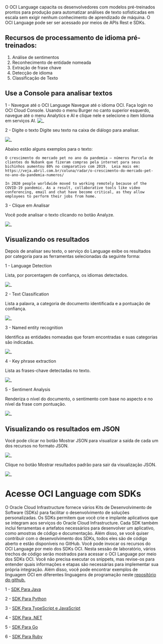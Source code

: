 O OCI Language capacita os desenvolvedores com modelos pré-treinados prontos para produção para automatizar análises de texto sofisticadas em escala sem exigir nenhum conhecimento de aprendizado de máquina. O OCI Language pode ser ser acessado por meios de APIs Rest e SDKs.

## Recursos de processamento de idioma pré-treinados:

1. Análise de sentimentos
2. Reconhecimento de entidade nomeada
3. Extração de frase chave
4. Detecção de idioma
5. Classificação de Texto

## Use a Console para analisar textos

1 - Navegue até o OCI Language
Navegue até o idioma OCI. Faça login no OCI Cloud Console. Usando o menu Burger no canto superior esquerdo, navegue até o menu Analytics e AI e clique nele e selecione o item Idioma em serviços AI.
![_](./Imagens/IMG_001.PNG)

2 - Digite o texto
Digite seu texto na caixa de diálogo para analisar.

![_](./Imagens/IMG_002.PNG)

Abaixo estão alguns exemplos para o texto:

`O crescimento do mercado pet no ano da pandemia – números
Parcela de clientes do Nubank que fizeram compras pela internet para seus bichinhos aumentou 80% no comparativo com 2019. 
Leia mais em: https://veja.abril.com.br/coluna/radar/o-crescimento-do-mercado-pet-no-ano-da-pandemia-numeros/`

`In 2020 people worldwide moved to working remotely because of the COVID-19 pandemic. As a result, collaborative tools like video conferencing, email and chat have become critical, as they allow employees to perform their jobs from home.`

3 - Clique em Analisar

Você pode analisar o texto clicando no botão Analyze.

![_](./Imagens/IMG_003.png)

## Visualizando os resultados
Depois de analisar seu texto, o serviço do Language exibe os resultados por categoria para as ferramentas selecionadas da seguinte forma:

1 - Language Detection

Lista, por porcentagem de confiança, os idiomas detectados.

![_](./Imagens/IMG_004.png)

2 - Text Classification

Lista a palavra, a categoria de documento identificada e a pontuação de confiança.

![_](./Imagens/IMG_005.png)

3 - Named entity recognition

Identifica as entidades nomeadas que foram encontradas e suas categorias são indicadas.

![_](./Imagens/IMG_006.png)

4 - Key phrase extraction

Lista as frases-chave detectadas no texto.

![_](./Imagens/IMG_007.png)

5 - Sentiment Analysis

Renderiza o nível do documento, o sentimento com base no aspecto e no nível da frase com pontuação.

![_](./Imagens/IMG_008.png)

## Visualizando os resultados em JSON

Você pode clicar no botão Mostrar JSON para visualizar a saída de cada um dos recursos no formato JSON.

![_](./Imagens/IMG_009.png)

Clique no botão Mostrar resultados padrão para sair da visualização JSON.

![_](./Imagens/IMG_010.png)

# Acesse OCI Language com SDKs 

O Oracle Cloud Infrastructure fornece vários Kits de Desenvolvimento de Software (SDKs) para facilitar o desenvolvimento de soluções personalizadas. Os SDKs permitem que você crie e implante aplicativos que se integram aos serviços do Oracle Cloud Infrastructure. Cada SDK também inclui ferramentas e artefatos necessários para desenvolver um aplicativo, como amostras de código e documentação. Além disso, se você quiser contribuir com o desenvolvimento dos SDKs, todos eles são de código aberto e estão disponíveis no GitHub.
Você pode invocar os recursos do OCI Language por meio dos SDKs OCI. Nesta sessão de laboratório, vários trechos de código serão mostrados para acessar o OCI Language por meio dos SDKs OCI. Você não precisa executar os snippets, mas revise-os para entender quais informações e etapas são necessárias para implementar sua própria integração. Além disso, você pode encontrar exemplos de linguagem OCI em diferentes linguagens de programação neste [repositório do github.](https://github.com/oracle-samples/oci-data-science-ai-samples/tree/master/ai_services/language)

1 - [SDK Para Java](https://docs.oracle.com/en-us/iaas/Content/API/SDKDocs/javasdk.htm#SDK_for_Java)

2 - [SDK Para Python](https://docs.oracle.com/en-us/iaas/Content/API/SDKDocs/pythonsdk.htm#SDK_for_Python)

3 - [SDK Para TypeScript e JavaScript](https://docs.oracle.com/en-us/iaas/Content/API/SDKDocs/typescriptsdk.htm#SDK_for_TypeScript_and_JavaScript)

4 - [SDK Para .NET](https://docs.oracle.com/en-us/iaas/Content/API/SDKDocs/dotnetsdk.htm#SDK_for_NET)

5 - [SDK Para Go](https://docs.oracle.com/en-us/iaas/Content/API/SDKDocs/gosdk.htm#SDK_for_Go)

6 - [SDK Para Ruby](https://docs.oracle.com/en-us/iaas/Content/API/SDKDocs/rubysdk.htm#SDK_for_Ruby)





